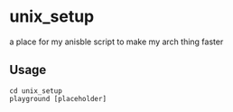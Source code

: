 # unix_setup
a place for my anisble script to make my arch thing faster

## Usage
```
cd unix_setup
playground [placeholder]
```